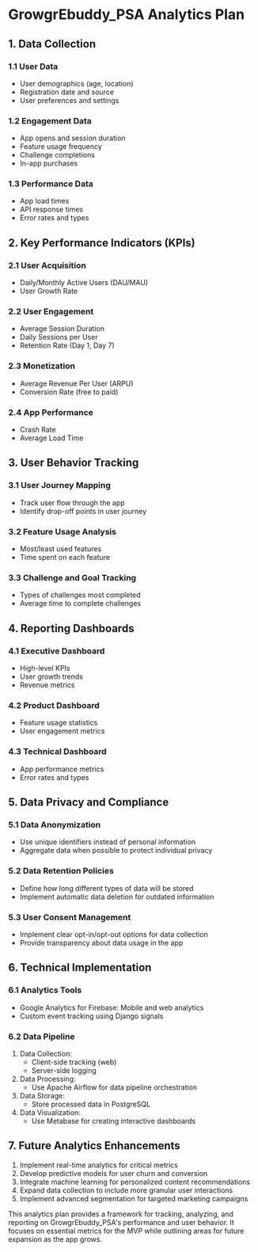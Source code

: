 # GrowgrEbuddy_PSA Analytics Plan

## 1. Data Collection

### 1.1 User Data
- User demographics (age, location)
- Registration date and source
- User preferences and settings

### 1.2 Engagement Data
- App opens and session duration
- Feature usage frequency
- Challenge completions
- In-app purchases

### 1.3 Performance Data
- App load times
- API response times
- Error rates and types

## 2. Key Performance Indicators (KPIs)

### 2.1 User Acquisition
- Daily/Monthly Active Users (DAU/MAU)
- User Growth Rate

### 2.2 User Engagement
- Average Session Duration
- Daily Sessions per User
- Retention Rate (Day 1, Day 7)

### 2.3 Monetization
- Average Revenue Per User (ARPU)
- Conversion Rate (free to paid)

### 2.4 App Performance
- Crash Rate
- Average Load Time

## 3. User Behavior Tracking

### 3.1 User Journey Mapping
- Track user flow through the app
- Identify drop-off points in user journey

### 3.2 Feature Usage Analysis
- Most/least used features
- Time spent on each feature

### 3.3 Challenge and Goal Tracking
- Types of challenges most completed
- Average time to complete challenges

## 4. Reporting Dashboards

### 4.1 Executive Dashboard
- High-level KPIs
- User growth trends
- Revenue metrics

### 4.2 Product Dashboard
- Feature usage statistics
- User engagement metrics

### 4.3 Technical Dashboard
- App performance metrics
- Error rates and types

## 5. Data Privacy and Compliance

### 5.1 Data Anonymization
- Use unique identifiers instead of personal information
- Aggregate data when possible to protect individual privacy

### 5.2 Data Retention Policies
- Define how long different types of data will be stored
- Implement automatic data deletion for outdated information

### 5.3 User Consent Management
- Implement clear opt-in/opt-out options for data collection
- Provide transparency about data usage in the app

## 6. Technical Implementation

### 6.1 Analytics Tools
- Google Analytics for Firebase: Mobile and web analytics
- Custom event tracking using Django signals

### 6.2 Data Pipeline
1. Data Collection: 
   - Client-side tracking (web)
   - Server-side logging
2. Data Processing:
   - Use Apache Airflow for data pipeline orchestration
3. Data Storage:
   - Store processed data in PostgreSQL
4. Data Visualization:
   - Use Metabase for creating interactive dashboards

## 7. Future Analytics Enhancements

1. Implement real-time analytics for critical metrics
2. Develop predictive models for user churn and conversion
3. Integrate machine learning for personalized content recommendations
4. Expand data collection to include more granular user interactions
5. Implement advanced segmentation for targeted marketing campaigns

This analytics plan provides a framework for tracking, analyzing, and reporting on GrowgrEbuddy_PSA's performance and user behavior. It focuses on essential metrics for the MVP while outlining areas for future expansion as the app grows.
